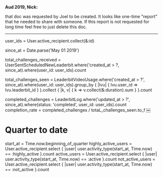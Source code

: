 **Aud 2019, Nick:**

that doc was requested by Joel to be created. It looks like one-time "report" that he needed to share with someone. If this report is not requested for long time feel free to just delete this doc.

---

user_ids = User.active_recipient.collect(&:id)

since_at = Date.parse('May 01 2019')

total_challenges_received = UserSentScheduledNewLeaderbit.where('created_at > ?, since_at).where(user_id: user_ids).count

total_challenges_seen = LeaderbitVideoUsage.where('created_at > ?', since_at).where(user_id: user_ids).group_by { |lvu| { lvu.user_id => lvu.leaderbit_id } }.collect { |k, v| { k => v.collect(&:duration).sum } }.count

completed_challenges = LeaderbitLog.where('updated_at > ?', since_at).where(status: 'completed', user_id: user_ids).count
completion_rate = completed_challenges / totaL_challenges_seen.to_f
￼
# Quarter to date
start_at = Time.now.beginning_of_quarter
highly_active_users = User.active_recipient.select { |user| user.activity_type(start_at, Time.now) == :highly_active }.count
active_users = User.active_recipient.select { |user| user.activity_type(start_at, Time.now) == :active }.count
not_active_users = User.active_recipient.select { |user| user.activity_type(start_at, Time.now) == :not_active }.count

